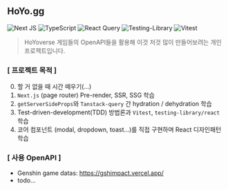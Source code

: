 ## HoYo.gg

![Next JS](https://img.shields.io/badge/Next-black?style=for-the-badge&logo=next.js&logoColor=white)
![TypeScript](https://img.shields.io/badge/typescript-%23007ACC.svg?style=for-the-badge&logo=typescript&logoColor=white)
![React Query](https://img.shields.io/badge/-React%20Query-FF4154?style=for-the-badge&logo=react%20query&logoColor=white)
![Testing-Library](https://img.shields.io/badge/-TestingLibrary-%23E33332?style=for-the-badge&logo=testing-library&logoColor=white)
![Vitest](https://img.shields.io/badge/-Vitest-252529?style=for-the-badge&logo=vitest&logoColor=FCC72B)

> HoYoverse 게임들의 OpenAPI들을 활용해 이것 저것 많이 만들어보려는 개인 프로젝트입니다.

### [ 프로젝트 목적 ]

0. 할 거 없을 때 시간 떼우기(...)
1. `Next.js` (page router) Pre-render, SSR, SSG 학습
2. `getServerSideProps`와 `Tanstack-query` 간 hydration / dehydration 학습
3. Test-driven-development(TDD) 방법론과 `Vitest`, `testing-library/react` 학습
4. 코어 컴포넌트 (modal, dropdown, toast...)를 직접 구현하며 React 디자인패턴 학습

### [ 사용 OpenAPI ]

- Genshin game datas: https://gshimpact.vercel.app/
- todo...
